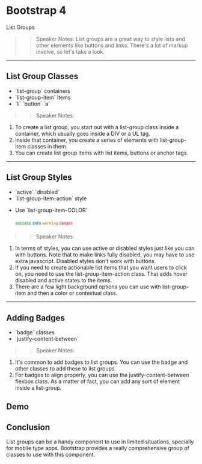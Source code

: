 <!-- .slide: data-state="title" -->
# Bootstrap 4
List Groups

>> Speaker Notes:
List groups are a great way to style lists and other elements like buttons and links. There's a lot of markup involve, so let's take a look.

---

<!-- .slide: data-state="hasicon" -->

## <i class="fa fa-list-alt"></i> List Group Classes

<ul>
	<li class="fragment">`list-group` containers</li>
	<li class="fragment">`list-group-item` items</li>
	<li class="fragment">`li` `button` `a`</li>
</ul>

>> Speaker Notes:
1. To create a list group, you start out with a list-group class inside a container, which usually goes inside a DIV or a UL tag.
1. Inside that container, you create a series of elements with list-group-item classes in them.
1. You can create list group items with list items, buttons or anchor tags.

---

<!-- .slide: data-state="hasicon" -->

## <i class="fa fa-list-alt"></i> List Group Styles
<ul>
	<li class="fragment">`active` `disabled`</li>
	<li class="fragment">`list-group-item-action` style</li>
	<li class="fragment"><p contenteditable>Use `list-group-item-COLOR`</p>
		<small style="line-height: 220%; vertical-align: text-bottom;">
			<code style="background:#dff0d8; color:#3c763d;">success</code>
			<code style="background:#d9edf7; color:#31708f;">info</code>
			<code style="background:#fcf8e3; color:#8a6d3b;">warning</code>
			<code style="background:#f2dede; color:#a94442;">danger</code>
		</small>
	</li>
</ul>

>> Speaker Notes:
1. In terms of styles, you can use active or disabled styles just like you can with buttons. Note that to make links fully disabled, you may have to use extra javascript. Disabled styles don't work with buttons.
1. If you need to create actionable list items that you want users to click on, you need to use the list-group-item-action class. That adds hover disabled and active states to the items.
1. There are a few light background options you can use with list-group-item and then a color or contextual class.

---

<!-- .slide: data-state="hasicon" -->

## <i class="fa fa-list-alt"></i> Adding Badges

<ul>
	<li class="fragment">`badge` classes</li>
	<li class="fragment">`justify-content-between`</li>
</ul>

>> Speaker Notes:
1. It's common to add badges to list groups. You can use the badge and other classes to add these to list groups.
2. For badges to align properly, you can use the justify-content-between flexbox class. As a matter of fact, you can add any sort of element inside a list-group.

## Demo

## Conclusion
List groups can be a handy component to use in limited situations, specially for mobile type apps. Bootstrap provides a really comprehensive group of classes to use with this component.